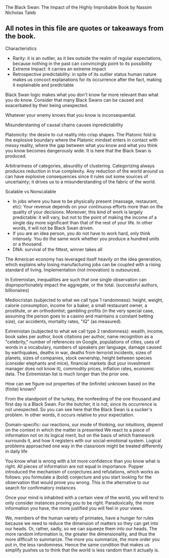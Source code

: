 The Black Swan: The Impact of the Highly Improbable
Book by Nassim Nicholas Taleb

All notes in this file are quotes or takeaways from the book.
----

Characteristics
- Rarity: it is an outlier, as it lies outside the realm of regular expectations, because nothing in the past can convincingly point to its possibility
- Extreme Impact: it carries an extreme impact
- Retrospective predictability: in spite of its outlier status human nature makes us concoct explanations for its occurrence after the fact, making it explainable and predictable

Black Swan logic makes what you don't know far more relevant than what you do know. Consider that many Black Swans can be caused and exacerbated by their being unexpected.

Whatever your enemy knows that you know is inconsequential.

Misunderstaning of causal chains causes inpredictability

Platonicity: the desire to cut reality into crisp shapes. The Platonic fold is the explosive boundary where the Platonic mindset enters in contact with messy reality, where the gap between what you know and what you think you know becomes dangerously wide. It is here that the Black Swan is produced.

Arbitrariness of categories, absurdity of clustering. Categorizing always produces reduction in true complexity. Any reduction of the world around us can have explosive consequences since it rules out some sources of uncertainty; it drives us to a misunderstanding of the fabric of the world.

Scalable vs Nonscalable
- In jobs where you have to be physically present (massage, restaurant, etc): Your revenue depends on your continuous efforts more than on the quality of your decisions. Moreover, this kind of work is largely predictable: it will vary, but not to the point of making the income of a single day more significant than that of the rest of your life. In other words, it will not be Black Swan driven.
- If you are an idea person, you do not have to work hard, only think intensely. You do the same work whether you produce a hundred units or a thousand.
- DNA: survival of the fittest, winner takes all

The American economy has leveraged itself heavily on the idea generation, which explains why losing manufacturing jobs can be coupled with a rising standard of living. Implementation (not innovation) is outsourced.

In Extremistan, inequalities are such that one single observation can disproportionately impact the aggregate, or the total. (successful authors, billionaires)

Mediocristan (subjected to what we call type 1 randomness): height, weight, calorie consumption, income for a baker, a small restaurant owner, a prostitute, or an orthodontist; gambling profits (in the very special case, assuming the person goes to a casino and maintains a constant betting size), car accidents, mortality rates, "IQ" (as measured).

Extremistan (subjected to what we call type 2 randomness): wealth, income, book sales per author, book citations per author, name recognition as a "celebrity," number of references on Google, populations of cities, uses of words in a vocabulary, numbers of speakers per language, damage caused by earthquakes, deaths in war, deaths from terrorist incidents, sizes of planets, sizes of companies, stock ownership, height between species (consider elephants and mice), financial markets (but your investment manager does not know it), commodity prices, inflation rates, economic data. The Extremistan list is much longer than the prior one.

How can we figure out properties of the (infinite) unknown based on the (finite) known?

From the standpoint of the turkey, the nonfeeding of the one thousand and first day is a Black Swan. For the butcher, it is not, since its occurrence is not unexpected. So you can see here that the Black Swan is a sucker's problem. In other words, it occurs relative to your expectation.

Domain-specific: our reactions, our mode of thinking, our intuitions, depend on the context in which the matter is presented
We react to a piece of information not on its logical merit, but on the basis of which framework surrounds it, and how it registers with our social-emotional system. Logical problems approached one way in the classroom might be treated differently in daily life

You know what is wrong with a lot more confidence than you know what is right. All pieces of information are not equal in importance. Popper introduced the mechanism of conjectures and refutations, which works as follows: you formulate a (bold) conjecture and you start looking for the observation that would prove you wrong. This is the alternative to our search for confirmatory instances

Once your mind is inhabited with a certain view of the world, you will tend to only consider instances proving you to be right. Paradoxically, the more information you have, the more justified you will feel in your views.

We, members of the human variety of primates, have a hunger for rules because we need to reduce the dimension of matters so they can get into our heads. Or, rather, sadly, so we can squeeze them into our heads. The more random information is, the greater the dimensionality, and thus the more difficult to summarize. The more you summarize, the more order you put in, the less randomness. Hence the same condition that makes us simplify pushes us to think that the world is less random than it actually is.

